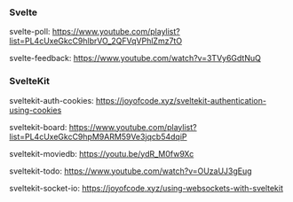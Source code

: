 ### Svelte
svelte-poll: https://www.youtube.com/playlist?list=PL4cUxeGkcC9hlbrVO_2QFVqVPhlZmz7tO

svelte-feedback: https://www.youtube.com/watch?v=3TVy6GdtNuQ

### SvelteKit
sveltekit-auth-cookies: https://joyofcode.xyz/sveltekit-authentication-using-cookies

sveltekit-board: https://www.youtube.com/playlist?list=PL4cUxeGkcC9hpM9ARM59Ve3jqcb54dqiP

sveltekit-moviedb: https://youtu.be/ydR_M0fw9Xc

sveltekit-todo: https://www.youtube.com/watch?v=OUzaUJ3gEug

sveltekit-socket-io: https://joyofcode.xyz/using-websockets-with-sveltekit